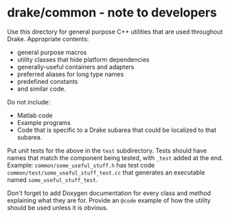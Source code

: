 drake/common - note to developers
=================================

Use this directory for general purpose C++ utilities that are used throughout Drake. Appropriate contents:
- general purpose macros
- utility classes that hide platform dependencies
- generally-useful containers and adapters
- preferred aliases for long type names
- predefined constants
- and similar code.

Do not include:
- Matlab code
- Example programs
- Code that is specific to a Drake subarea that could be localized to that subarea.

Put unit tests for the above in the `test` subdirectory. Tests should have names that match the component being tested, with `_test` added at the end. Example: `common/some_useful_stuff.h` has test code `common/test/some_useful_stuff_test.cc` that generates an executable named `some_useful_stuff_test`.

Don't forget to add Doxygen documentation for every class and method explaining what they are for. Provide an `@code` example of how the utility should be used unless it is obvious.
